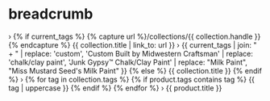 # breadcrumb

  <span aria-hidden="true">&rsaquo;</span>
    {% if current_tags %}
      {% capture url %}/collections/{{ collection.handle }}{% endcapture %}
      {{ collection.title | link_to: url }}
      <span aria-hidden="true">&rsaquo;</span>
      <span>{{ current_tags | join: " + " | replace: 'custom', 'Custom Built by Midwestern Craftsman' | replace: 'chalk/clay paint', 'Junk Gypsy™ Chalk/Clay Paint' | replace: "Milk Paint", "Miss Mustard Seed's Milk Paint" }}</span>
    {% else %}
      <span>{{ collection.title }}</span>
    {% endif %}
      <span aria-hidden="true">&rsaquo;</span>
        {% for tag in collection.tags %}
          {% if product.tags contains tag %}
            <span>{{ tag | uppercase }}</span>
          {% endif %}
        {% endfor %}
      <span aria-hidden="true">&rsaquo;</span>
      <span>{{ product.title }}</span>
